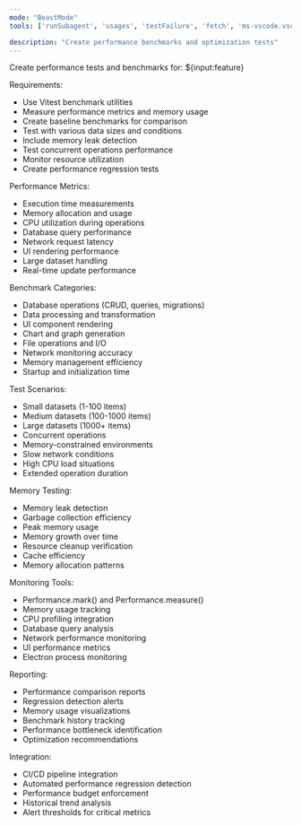 ```yaml
---
mode: "BeastMode"
tools: ['runSubagent', 'usages', 'testFailure', 'fetch', 'ms-vscode.vscode-websearchforcopilot/websearch', 'todos', 'edit/createFile', 'edit/createDirectory', 'edit/editFiles', 'search/fileSearch', 'search/textSearch', 'search/listDirectory', 'search/readFile', 'search/codebase', 'runCommands/runInTerminal', 'runCommands/getTerminalOutput', 'runTasks/runTask', 'runTasks/getTaskOutput', 'vscode-mcp/get_diagnostics', 'vscode-mcp/get_references', 'vscode-mcp/get_symbol_lsp_info']

description: "Create performance benchmarks and optimization tests"
---
```


Create performance tests and benchmarks for: ${input:feature}

Requirements:

- Use Vitest benchmark utilities
- Measure performance metrics and memory usage
- Create baseline benchmarks for comparison
- Test with various data sizes and conditions
- Include memory leak detection
- Test concurrent operations performance
- Monitor resource utilization
- Create performance regression tests

Performance Metrics:

- Execution time measurements
- Memory allocation and usage
- CPU utilization during operations
- Database query performance
- Network request latency
- UI rendering performance
- Large dataset handling
- Real-time update performance

Benchmark Categories:

- Database operations (CRUD, queries, migrations)
- Data processing and transformation
- UI component rendering
- Chart and graph generation
- File operations and I/O
- Network monitoring accuracy
- Memory management efficiency
- Startup and initialization time

Test Scenarios:

- Small datasets (1-100 items)
- Medium datasets (100-1000 items)
- Large datasets (1000+ items)
- Concurrent operations
- Memory-constrained environments
- Slow network conditions
- High CPU load situations
- Extended operation duration

Memory Testing:

- Memory leak detection
- Garbage collection efficiency
- Peak memory usage
- Memory growth over time
- Resource cleanup verification
- Cache efficiency
- Memory allocation patterns

Monitoring Tools:

- Performance.mark() and Performance.measure()
- Memory usage tracking
- CPU profiling integration
- Database query analysis
- Network performance monitoring
- UI performance metrics
- Electron process monitoring

Reporting:

- Performance comparison reports
- Regression detection alerts
- Memory usage visualizations
- Benchmark history tracking
- Performance bottleneck identification
- Optimization recommendations

Integration:

- CI/CD pipeline integration
- Automated performance regression detection
- Performance budget enforcement
- Historical trend analysis
- Alert thresholds for critical metrics
